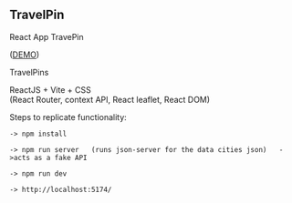 ## TravelPin
React App TravePin


([DEMO](https://youtu.be/vaanojkF1NA))



TravelPins

ReactJS + Vite + CSS    
(React Router, context API, React leaflet, React DOM)

Steps to replicate functionality:

	-> npm install

	-> npm run server   (runs json-server for the data cities json)   ->acts as a fake API

	-> npm run dev

	-> http://localhost:5174/
